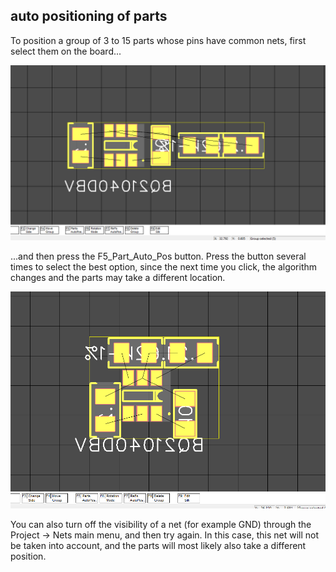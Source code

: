 ## auto positioning of parts

To position a group of 3 to 15 parts whose pins have common nets, first select them on the board...

![Simple Auto-positioning of PCB parts](pictures/part_pos1.png)

...and then press the F5_Part_Auto_Pos button. Press the button several times to select the best option, since the next time you click, the algorithm changes and the parts may take a different location. 

![Auto-positioning](pictures/part_pos2.png)

You can also turn off the visibility of a net (for example GND) through the Project -> Nets main menu, and then try again. In this case, this net will not be taken into account, and the parts will most likely also take a different position.

